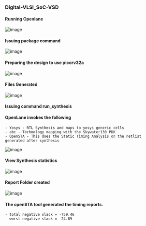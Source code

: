 ### Digital-VLSI_SoC-VSD
#### Running Openlane

![image](https://github.com/joses-bot/jose_vdiasat_workshop/assets/83429049/b6fb7ec7-8a1f-4fa8-a01a-fdc7d7176bda)

#### Issuing package command

![image](https://github.com/joses-bot/https-github.com-joses-bot-Digital-VLSI-SoC-design-and-planning/assets/83429049/d9057f8a-8e40-4e00-aeb1-0f19f5176c26)

#### Preparing the design to use picorv32a

![image](https://github.com/joses-bot/https-github.com-joses-bot-Digital-VLSI-SoC-design-and-planning/assets/83429049/0241eea7-cef5-421a-8719-85e4187031b7)

#### Files Generated

![image](https://github.com/joses-bot/https-github.com-joses-bot-Digital-VLSI-SoC-design-and-planning/assets/83429049/48b63560-92b0-4168-969a-76a9e9b88a5a)

#### Issuing command run_synthesis 

#### OpenLane invokes the following

    - Yosys - RTL Synthesis and maps to yosys generic cells
    - abc - Technology mapping with the Skywater130 PDK
    - OpenSTA - This does the Static Timing Analysis on the netlist generated after synthesis
    
![image](https://github.com/joses-bot/https-github.com-joses-bot-Digital-VLSI-SoC-design-and-planning/assets/83429049/c8cdfd5a-183f-41d2-a5e1-eb9dc007d620)

#### View Synthesis statistics
![image](https://github.com/joses-bot/https-github.com-joses-bot-Digital-VLSI-SoC-design-and-planning/assets/83429049/54ba3345-8de9-43c6-9d06-b9ce96074a6b)

#### Report Folder created

![image](https://github.com/joses-bot/https-github.com-joses-bot-Digital-VLSI-SoC-design-and-planning/assets/83429049/48a9ad00-c149-411e-a26a-0676b82f71fc)

#### The openSTA tool generated the timing reports.

    - total negative slack = -759.46
    - worst negative slack = -24.89




